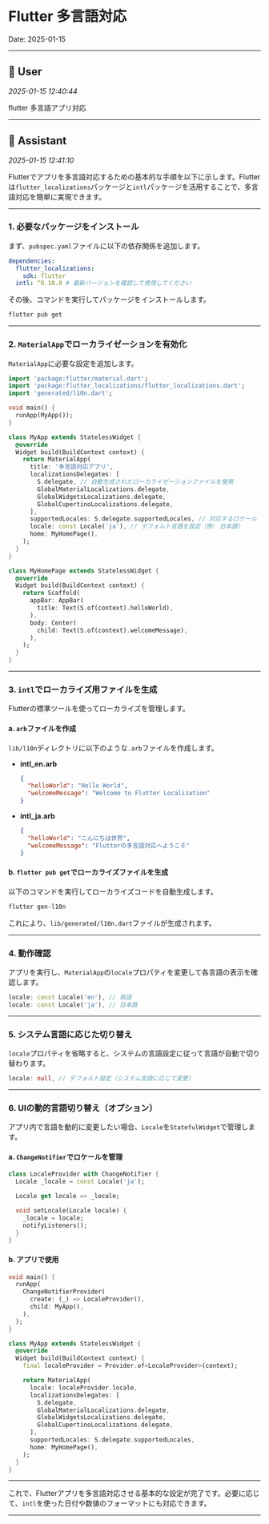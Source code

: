 # Flutter 多言語対応

Date: 2025-01-15

---

## 👤 User
*2025-01-15 12:40:44*

flutter 多言語アプリ対応

---

## 🤖 Assistant
*2025-01-15 12:41:10*

Flutterでアプリを多言語対応するための基本的な手順を以下に示します。Flutterは`flutter_localizations`パッケージと`intl`パッケージを活用することで、多言語対応を簡単に実現できます。

---

### 1. 必要なパッケージをインストール
まず、`pubspec.yaml`ファイルに以下の依存関係を追加します。

```yaml
dependencies:
  flutter_localizations:
    sdk: flutter
  intl: ^0.18.0 # 最新バージョンを確認して使用してください
```

その後、コマンドを実行してパッケージをインストールします。

```bash
flutter pub get
```

---

### 2. `MaterialApp`でローカライゼーションを有効化
`MaterialApp`に必要な設定を追加します。

```dart
import 'package:flutter/material.dart';
import 'package:flutter_localizations/flutter_localizations.dart';
import 'generated/l10n.dart';

void main() {
  runApp(MyApp());
}

class MyApp extends StatelessWidget {
  @override
  Widget build(BuildContext context) {
    return MaterialApp(
      title: '多言語対応アプリ',
      localizationsDelegates: [
        S.delegate, // 自動生成されたローカライゼーションファイルを使用
        GlobalMaterialLocalizations.delegate,
        GlobalWidgetsLocalizations.delegate,
        GlobalCupertinoLocalizations.delegate,
      ],
      supportedLocales: S.delegate.supportedLocales, // 対応するロケール
      locale: const Locale('ja'), // デフォルト言語を設定（例: 日本語）
      home: MyHomePage(),
    );
  }
}

class MyHomePage extends StatelessWidget {
  @override
  Widget build(BuildContext context) {
    return Scaffold(
      appBar: AppBar(
        title: Text(S.of(context).helloWorld),
      ),
      body: Center(
        child: Text(S.of(context).welcomeMessage),
      ),
    );
  }
}
```

---

### 3. `intl`でローカライズ用ファイルを生成
Flutterの標準ツールを使ってローカライズを管理します。

#### a. `arb`ファイルを作成
`lib/l10n`ディレクトリに以下のような`.arb`ファイルを作成します。

- **intl_en.arb**
  ```json
  {
    "helloWorld": "Hello World",
    "welcomeMessage": "Welcome to Flutter Localization"
  }
  ```

- **intl_ja.arb**
  ```json
  {
    "helloWorld": "こんにちは世界",
    "welcomeMessage": "Flutterの多言語対応へようこそ"
  }
  ```

#### b. `flutter pub get`でローカライズファイルを生成
以下のコマンドを実行してローカライズコードを自動生成します。

```bash
flutter gen-l10n
```

これにより、`lib/generated/l10n.dart`ファイルが生成されます。

---

### 4. 動作確認
アプリを実行し、`MaterialApp`の`locale`プロパティを変更して各言語の表示を確認します。

```dart
locale: const Locale('en'), // 英語
locale: const Locale('ja'), // 日本語
```

---

### 5. システム言語に応じた切り替え
`locale`プロパティを省略すると、システムの言語設定に従って言語が自動で切り替わります。

```dart
locale: null, // デフォルト設定（システム言語に応じて変更）
```

---

### 6. UIの動的言語切り替え（オプション）
アプリ内で言語を動的に変更したい場合、`Locale`を`StatefulWidget`で管理します。

#### a. `ChangeNotifier`でロケールを管理
```dart
class LocaleProvider with ChangeNotifier {
  Locale _locale = const Locale('ja');

  Locale get locale => _locale;

  void setLocale(Locale locale) {
    _locale = locale;
    notifyListeners();
  }
}
```

#### b. アプリで使用
```dart
void main() {
  runApp(
    ChangeNotifierProvider(
      create: (_) => LocaleProvider(),
      child: MyApp(),
    ),
  );
}

class MyApp extends StatelessWidget {
  @override
  Widget build(BuildContext context) {
    final localeProvider = Provider.of<LocaleProvider>(context);

    return MaterialApp(
      locale: localeProvider.locale,
      localizationsDelegates: [
        S.delegate,
        GlobalMaterialLocalizations.delegate,
        GlobalWidgetsLocalizations.delegate,
        GlobalCupertinoLocalizations.delegate,
      ],
      supportedLocales: S.delegate.supportedLocales,
      home: MyHomePage(),
    );
  }
}
```

---

これで、Flutterアプリを多言語対応させる基本的な設定が完了です。必要に応じて、`intl`を使った日付や数値のフォーマットにも対応できます。

---
